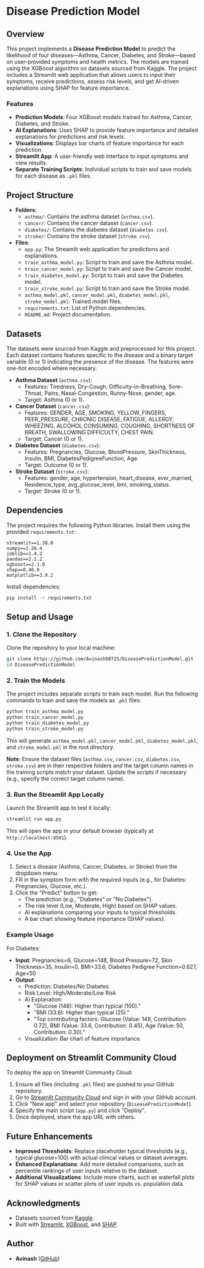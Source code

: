 # Disease Prediction Model

## Overview
This project implements a **Disease Prediction Model** to predict the likelihood of four diseases—Asthma, Cancer, Diabetes, and Stroke—based on user-provided symptoms and health metrics. The models are trained using the XGBoost algorithm on datasets sourced from Kaggle. The project includes a Streamlit web application that allows users to input their symptoms, receive predictions, assess risk levels, and get AI-driven explanations using SHAP for feature importance.

### Features
- **Prediction Models**: Four XGBoost models trained for Asthma, Cancer, Diabetes, and Stroke.
- **AI Explanations**: Uses SHAP to provide feature importance and detailed explanations for predictions and risk levels.
- **Visualizations**: Displays bar charts of feature importance for each prediction.
- **Streamlit App**: A user-friendly web interface to input symptoms and view results.
- **Separate Training Scripts**: Individual scripts to train and save models for each disease as `.pkl` files.

## Project Structure
- **Folders**:
  - `asthma/`: Contains the asthma dataset (`asthma.csv`).
  - `cancer/`: Contains the cancer dataset (`cancer.csv`).
  - `diabetes/`: Contains the diabetes dataset (`diabetes.csv`).
  - `stroke/`: Contains the stroke dataset (`stroke.csv`).
- **Files**:
  - `app.py`: The Streamlit web application for predictions and explanations.
  - `train_asthma_model.py`: Script to train and save the Asthma model.
  - `train_cancer_model.py`: Script to train and save the Cancer model.
  - `train_diabetes_model.py`: Script to train and save the Diabetes model.
  - `train_stroke_model.py`: Script to train and save the Stroke model.
  - `asthma_model.pkl`, `cancer_model.pkl`, `diabetes_model.pkl`, `stroke_model.pkl`: Trained model files.
  - `requirements.txt`: List of Python dependencies.
  - `README.md`: Project documentation.

## Datasets
The datasets were sourced from Kaggle and preprocessed for this project. Each dataset contains features specific to the disease and a binary target variable (0 or 1) indicating the presence of the disease. The features were one-hot encoded where necessary.

- **Asthma Dataset** (`asthma.csv`):
  - Features: Tiredness, Dry-Cough, Difficulty-in-Breathing, Sore-Throat, Pains, Nasal-Congestion, Runny-Nose, gender, age.
  - Target: Asthma (0 or 1).
- **Cancer Dataset** (`cancer.csv`):
  - Features: GENDER, AGE, SMOKING, YELLOW_FINGERS, PEER_PRESSURE, CHRONIC DISEASE, FATIGUE, ALLERGY, WHEEZING, ALCOHOL CONSUMING, COUGHING, SHORTNESS OF BREATH, SWALLOWING DIFFICULTY, CHEST PAIN.
  - Target: Cancer (0 or 1).
- **Diabetes Dataset** (`diabetes.csv`):
  - Features: Pregnancies, Glucose, BloodPressure, SkinThickness, Insulin, BMI, DiabetesPedigreeFunction, Age.
  - Target: Outcome (0 or 1).
- **Stroke Dataset** (`stroke.csv`):
  - Features: gender, age, hypertension, heart_disease, ever_married, Residence_type, avg_glucose_level, bmi, smoking_status.
  - Target: Stroke (0 or 1).

## Dependencies
The project requires the following Python libraries. Install them using the provided `requirements.txt`:
```
streamlit==1.38.0
numpy==1.26.4
joblib==1.4.2
pandas==2.2.2
xgboost==2.1.0
shap==0.46.0
matplotlib==3.9.2
```

Install dependencies:
```bash
pip install -r requirements.txt
```

## Setup and Usage

### 1. Clone the Repository
Clone the repository to your local machine:
```bash
git clone https://github.com/Avinash00725/DiseasePredictionModel.git
cd DiseasePredictionModel
```

### 2. Train the Models
The project includes separate scripts to train each model. Run the following commands to train and save the models as `.pkl` files:
```bash
python train_asthma_model.py
python train_cancer_model.py
python train_diabetes_model.py
python train_stroke_model.py
```
This will generate `asthma_model.pkl`, `cancer_model.pkl`, `diabetes_model.pkl`, and `stroke_model.pkl` in the root directory.

**Note**: Ensure the dataset files (`asthma.csv`, `cancer.csv`, `diabetes.csv`, `stroke.csv`) are in their respective folders and the target column names in the training scripts match your dataset. Update the scripts if necessary (e.g., specify the correct target column name).

### 3. Run the Streamlit App Locally
Launch the Streamlit app to test it locally:
```bash
streamlit run app.py
```
This will open the app in your default browser (typically at `http://localhost:8501`).

### 4. Use the App
1. Select a disease (Asthma, Cancer, Diabetes, or Stroke) from the dropdown menu.
2. Fill in the symptom form with the required inputs (e.g., for Diabetes: Pregnancies, Glucose, etc.).
3. Click the "Predict" button to get:
   - The prediction (e.g., "Diabetes" or "No Diabetes").
   - The risk level (Low, Moderate, High) based on SHAP values.
   - AI explanations comparing your inputs to typical thresholds.
   - A bar chart showing feature importance (SHAP values).

### Example Usage
For Diabetes:
- **Input**: Pregnancies=6, Glucose=148, Blood Pressure=72, Skin Thickness=35, Insulin=0, BMI=33.6, Diabetes Pedigree Function=0.627, Age=50
- **Output**:
  - Prediction: Diabetes/No Diabetes
  - Risk Level: High/Moderate/Low Risk
  - AI Explanation:
    - "Glucose (148): Higher than typical (100)."
    - "BMI (33.6): Higher than typical (25)."
    - "Top contributing factors: Glucose (Value: 148, Contribution: 0.72), BMI (Value: 33.6, Contribution: 0.45), Age (Value: 50, Contribution: 0.30)."
  - Visualization: Bar chart of feature importance.

## Deployment on Streamlit Community Cloud
To deploy the app on Streamlit Community Cloud:
1. Ensure all files (including `.pkl` files) are pushed to your GitHub repository.
2. Go to [Streamlit Community Cloud](https://streamlit.io/cloud) and sign in with your GitHub account.
3. Click "New app" and select your repository (`DiseasePredictionModel`).
4. Specify the main script (`app.py`) and click "Deploy".
5. Once deployed, share the app URL with others.

## Future Enhancements
- **Improved Thresholds**: Replace placeholder typical thresholds (e.g., typical glucose=100) with actual clinical values or dataset averages.
- **Enhanced Explanations**: Add more detailed comparisons, such as percentile rankings of user inputs relative to the dataset.
- **Additional Visualizations**: Include more charts, such as waterfall plots for SHAP values or scatter plots of user inputs vs. population data.

## Acknowledgments
- Datasets sourced from [Kaggle](https://www.kaggle.com).
- Built with [Streamlit](https://streamlit.io), [XGBoost](https://xgboost.readthedocs.io), and [SHAP](https://shap.readthedocs.io).

## Author
- **Avinash** ([GitHub](https://github.com/Avinash00725))
